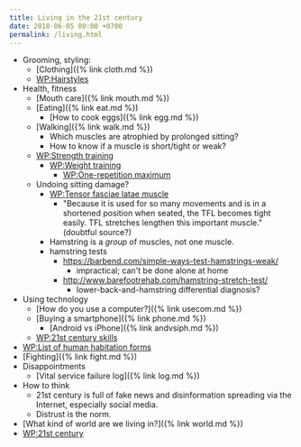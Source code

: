 ```yaml
---
title: Living in the 21st century
date: 2018-06-05 00:00 +0700
permalink: /living.html
---
```


- Grooming, styling:
    - [Clothing]({% link cloth.md %})
    - [WP:Hairstyles](https://en.wikipedia.org/wiki/List_of_hairstyles)
- Health, fitness
    - [Mouth care]({% link mouth.md %})
    - [Eating]({% link eat.md %})
        - [How to cook eggs]({% link egg.md %})
    - [Walking]({% link walk.md %})
        - Which muscles are atrophied by prolonged sitting?
        - How to know if a muscle is short/tight or weak?
    - [WP:Strength training](https://en.wikipedia.org/wiki/Strength_training)
        - [WP:Weight training](https://en.wikipedia.org/wiki/Weight_training)
            - [WP:One-repetition maximum](https://en.wikipedia.org/wiki/One-repetition_maximum)
    - Undoing sitting damage?
        - [WP:Tensor fasciae latae muscle](https://en.wikipedia.org/wiki/Tensor_fasciae_latae_muscle)
            - "Because it is used for so many movements and is in a shortened position when seated, the TFL becomes tight easily.
            TFL stretches lengthen this important muscle." (doubtful source?)
        - Hamstring is a *group* of muscles, not one muscle.
        - hamstring tests
            - https://barbend.com/simple-ways-test-hamstrings-weak/
                - impractical; can't be done alone at home
            - http://www.barefootrehab.com/hamstring-stretch-test/
                - lower-back-and-hamstring differential diagnosis?
- Using technology
    - [How do you use a computer?]({% link usecom.md %})
    - [Buying a smartphone]({% link phone.md %})
        - [Android vs iPhone]({% link andvsiph.md %})
    - [WP:21st century skills](https://en.wikipedia.org/wiki/21st_century_skills)
- [WP:List of human habitation forms](https://en.wikipedia.org/wiki/List_of_human_habitation_forms)
- [Fighting]({% link fight.md %})
- Disappointments
    - [Vital service failure log]({% link log.md %})
- How to think
    - 21st century is full of fake news and disinformation spreading via the Internet, especially social media.
    - Distrust is the norm.
- [What kind of world are we living in?]({% link world.md %})
- [WP:21st century](https://en.wikipedia.org/wiki/21st_century)
